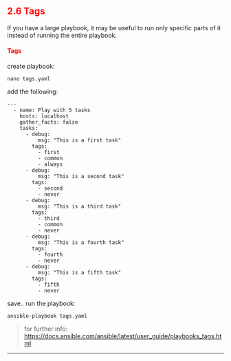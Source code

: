 ## <font color='red'> 2.6 Tags </font>
If you have a large playbook, it may be useful to run only specific parts of it instead of running the entire playbook. 

#### <font color='red'>Tags</font>

create playbook:
```
nano tags.yaml
```
add the following:
```
---
  - name: Play with 5 tasks
    hosts: localhost
    gather_facts: false
    tasks:
      - debug:
          msg: "This is a first task"
        tags:
          - first
          - common
          - always
      - debug:
          msg: "This is a second task"
        tags:
          - second
          - never
      - debug:
          msg: "This is a third task"
        tags:
          - third
          - common
          - never
      - debug:
          msg: "This is a fourth task"
        tags:
          - fourth
          - never
      - debug:
          msg: "This is a fifth task"
        tags:
          - fifth
          - never
```
save..
run the playbook:
```
ansible-playbook tags.yaml
```

  > for further info: https://docs.ansible.com/ansible/latest/user_guide/playbooks_tags.html

---